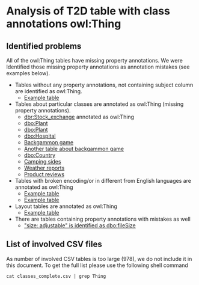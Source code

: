 # Analysis of T2D table with class annotations owl:Thing

## Identified problems
All of the owl:Thing tables have missing property annotations. We were Identified those missing property annotations as annotation mistakes (see examples below).

* Tables without any property annotations, not containing subject column are identified as owl:Thing.
  * [Example table](./T2DClassThing/13454929_38_5704125866480389014.csv.md)
* Tables about particular classes are annotated as owl:Thing (missing property annotations).
  * [dbr:Stock_exchange](./T2DClassThing/17167790_0_5345921575574015166.csv.md) annotated as owl:Thing
  * [dbo:Plant](./T2DClassThing/36947132_3_6827197521362373979.csv.md)
  * [dbo:Plant](./T2DClassThing/38987686_0_7135762360717955737.csv.md)
  * [dbo:Hospital](./T2DClassThing/46501732_0_7847615138468645815.csv.md)
  * [Backgammon game](./T2DClassThing/61371918_137_4508398029601236682.csv.md)
  * [Another table about backgammon game](./T2DClassThing/76431189_9_8247267217236095245.csv.md)
  * [dbo:Country](./T2DClassThing/62662505_0_866780568064211104.csv.md)
  * [Camping sides](./T2DClassThing/76901387_5_7208130730915207843.csv.md)
  * [Weather reports](./T2DClassThing/89472016_0_7556326221906081768.csv.md)
  * [Product reviews](./T2DClassThing/94145647_0_4411495338698364870.csv.md)
* Tables with broken encoding/or in different from English languages are annotated as owl:Thing
  * [Example table](./T2DClassThing/44942480_0_2396126158991576450.csv.md)
  * [Example table](./T2DClassThing/52425262_0_5182099736652132739.csv.md)
* Layout tables are annotated as owl:Thing
  * [Example table](./T2DClassThing/67179268_0_2295221666082539065.csv.md)
* There are tables containing property annotations with mistakes as well
  * ["size: adjustable" is identified as dbo:fileSize](./T2DClassThing/83626253_0_1722513863780895644.csv.md)

## List of involved CSV files
As number of involved CSV tables is too large (978), we do not include it in this document. To get the full list please use the following shell command
```
cat classes_complete.csv | grep Thing
```
